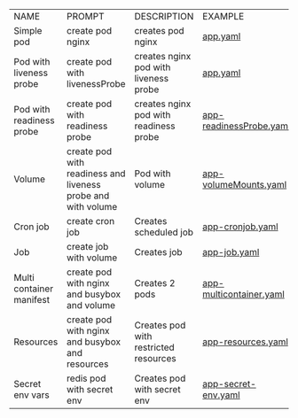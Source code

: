 <table>
<tbody>
<tr class="odd">
<td>NAME</td>
<td>PROMPT</td>
<td>DESCRIPTION</td>
<td>EXAMPLE</td>
</tr>

<tr class="even">
<td>Simple pod</td>
<td>create pod nginx</td>
<td>creates pod nginx</td>
<td><a href="app.yaml">app.yaml</a></td>
</tr>

<tr class="even">
<td>Pod with liveness probe</td>
<td>create pod with livenessProbe</td>
<td>creates nginx pod with liveness probe</td>
<td><a href="app-livenessProbe.yaml">app.yaml</a></td>
</tr>

<tr class="even">
<td>Pod with readiness probe</td>
<td>create pod with readiness probe</td>
<td>creates nginx pod with readiness probe</td>
<td><a href="app-readinessProbe.yaml">app-readinessProbe.yaml</a></td>
</tr>

<tr class="even">
<td>Volume</td>
<td>create pod with readiness and liveness probe and with volume</td>
<td>Pod with volume</td>
<td><a href="app-volumeMounts.yaml">app-volumeMounts.yaml</a></td>
</tr>

<tr class="even">
<td>Cron job</td>
<td>create cron job</td>
<td>Creates scheduled job</td>
<td><a href="app-cronjob.yaml">app-cronjob.yaml</a></td>
</tr>

<tr class="even">
<td>Job</td>
<td>create job with volume</td>
<td>Creates job</td>
<td><a href="app-job.yaml">app-job.yaml</a></td>
</tr>

<tr class="even">
<td>Multi container manifest</td>
<td>create pod with nginx and busybox and volume</td>
<td>Creates 2 pods</td>
<td><a href="app-multicontainer.yaml">app-multicontainer.yaml</a></td>
</tr>

<tr class="even">
<td>Resources</td>
<td>create pod with nginx and busybox and resources</td>
<td>Creates pod with restricted resources</td>
<td><a href="app-resources.yaml">app-resources.yaml</a></td>
</tr>

<tr class="even">
<td>Secret env vars</td>
<td>redis pod with secret env</td>
<td>Creates pod with secret env</td>
<td><a href="app-secret-env.yaml">app-secret-env.yaml</a></td>
</tr>

</tbody>
</table>